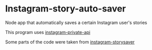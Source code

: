 # Instagram-story-auto-saver
Node app that automatically saves a certain Instagram user's stories

This program uses [instagram-private-api](https://github.com/dilame/instagram-private-api)

Some parts of the code were taken from [instagram-storysaver](https://github.com/Zipdox/instagram-storysaver)
